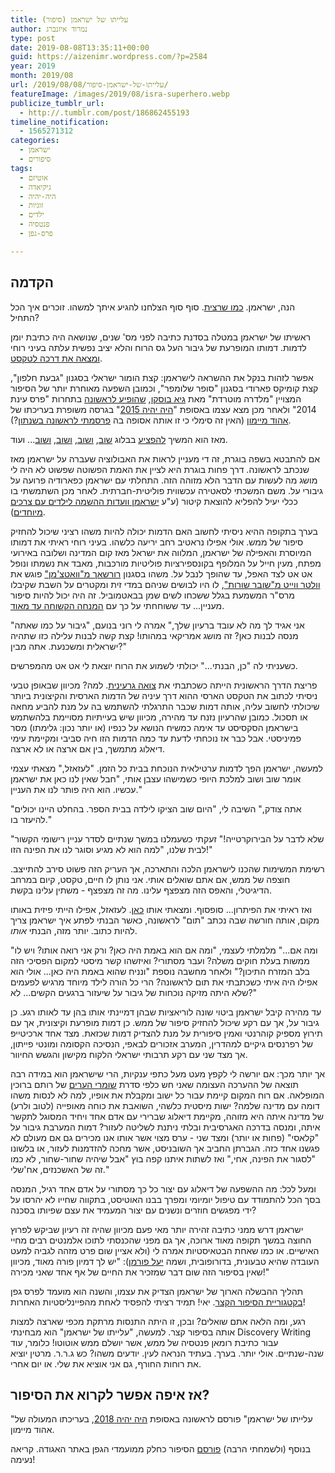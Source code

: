 ```yaml
---
title: עלייתו של ישראמן (סיפור)
author: נמרוד איזנברג
type: post
date: 2019-08-08T13:35:11+00:00
guid: https://aizenimr.wordpress.com/?p=2584
year: 2019
month: 2019/08
url: /2019/08/08/עלייתו-של-ישראמן-סיפור/
featureImage: /images/2019/08/isra-superhero.webp
publicize_tumblr_url:
  - http://.tumblr.com/post/186862455193
timeline_notification:
  - 1565271312
categories:
  - ישראמן
  - סיפורים
tags:
  - אוטיזם
  - גיקיאדה
  - היה-יהיה
  - זוגיות
  - ילדים
  - פנטסיה
  - פרס-גפן

---
```

## הקדמה

הנה, ישראמן. [כמו שרצית][1]. סוף סוף הצלחנו להגיע איתך למשהו. זוכרים איך הכל התחיל?

ראשיתו של ישראמן במטלה בסדנת כתיבה לפני מס' שנים, שנושאה היה כתיבת יומן לדמות. דמותו המופרעת של גיבור העל גס הרוח והלא יציב נפשית עלתה בעיני רוחי [ומצאה את דרכה לטקסט][2].

אפשר לזהות בנקל את ההשראה לישראמן: קצת הומור ישראלי בסגנון "גבעת חלפון", קצת קומיקס פארודי בסגנון "סופר שלומפר", וכמובן השפעה מאוחרת יותר של הסיפור המצויין "מלדרה מוטרדת" מאת [גיא בוסקו][3], [שהופיע לראשונה][4] בתחרות "פרס עינת 2014" ולאחר מכן מצא עצמו באסופת "[היה יהיה 2015][5]" בגרסה משופרת בעריכתו של [אהוד מיימון][6] (האין זה סימלי כי זו אותה אסופה בה [פרסמתי לראשונה בשנתון][7]?).

מאז הוא המשיך [להפציע][8] בבלוג [שוב][9], [ושוב][10], [ושוב][11], [ושוב][12]... ועוד.

אם להתבטא בשפה בוגרת, זה די מעניין לראות את האבולוציה שעברה על ישראמן מאז שנכתב לראשונה. דרך פחות בוגרת היא לציין את האמת הפשוטה שפשוט לא היה לי מושג מה לעשות עם הדבר הלא מזוהה הזה. התחלתי עם ישראמן כפארודיה פרועה על גיבורי על. משם המשכתי לסאטירה עכשווית פוליטית-חברתית. לאחר מכן השתמשתי בו ככלי יעיל להפליא להוצאת קיטור (ע"ע [ישראמן וועדות ההשמה לילדים עם צרכים מיוחדים][13]).

בערך בתקופה ההיא ניסיתי לחשוב האם הדמות יכולה להיות משהו רציני שיכול להחזיק סיפור של ממש. אולי אפילו נראטיב רחב יריעה כלשהו. בעיני רוחי ראיתי את דמותו המיוסרת והאפילה של ישראמן, המלווה את ישראל מאז קום המדינה ושלובה באירועי מפתח, מעין חייל על המלופף בקונספירציות פוליטיות מורכבות, מאבד את נשמתו ונופל אט אט לצד האפל, עד שהופך לנבל על. משהו בסגנון [רורשאך מ"וואטצ'מן"][14] פוגש את [וולטר ווייט מ"שובר שורות"][15], לו היו לבושים שניהם במדי זית ומקטרים על השבת שקיבלו מרס"ר המשמעת בגלל ששכחו לשים שמן בבאטמוביל. זה היה יכול להיות סיפור מעניין... עד ששוחחתי על כך עם [המנחה הקשוחה עד מאוד][16].

"אני אגיד לך מה לא עובד ברעיון שלך," אמרה לי רוני בנועם, "גיבור על כמו שאתה מנסה לבנות כאן? זה מושג אמריקאי במהותו! קצת קשה לבנות עלילה כזו שתהיה ישראלית ומשכנעת. אתה מבין?"

כשעניתי לה "כן, הבנתי..." יכולתי לשמוע את הרוח יוצאת לי אט אט מהמפרשים.

פריצת הדרך הראשונית הייתה כשכתבתי את [צואה גרעינית][17]. למה? מכיוון שבאופן טבעי ניסיתי לכתוב את הטקסט הארסי ההוא דרך עיניה של הדמות הארסית והקיצונית ביותר שיכולתי לחשוב עליה, אותה דמות שכבר התרגלתי להשתמש בה על מנת להביע מחאה או תסכול. כמובן שהרעיון נזנח עד מהירה, מכיוון שיש בעייתיות מסויימת בלהשתמש בישראמן הסקסיסט עד אימה כמשיח הנושא על כנפיו (או יותר נכון: גלימתו) מסר פמיניסטי. אבל כבר אז נוכחתי לדעת עד כמה הדמות הזו חיה סביבי ומקיימת עימי דיאלוג מתמשך, בין אם ארצה או לא ארצה.

למעשה, ישראמן הפך לדמות ערטילאית הנוכחת בבית כל הזמן. "לעזאזל," מצאתי עצמי אומר שוב ושוב למלכת היופי כשמישהו עצבן אותי, "חבל שאין לנו כאן את ישראמן עכשיו. הוא היה פותר לנו את העניין."

"אתה צודק," השיבה לי, "היום שוב הציקו לילדה בבית הספר. בהחלט היינו יכולים להיעזר בו."

"שלא לדבר על הבירוקרטייה!" זעקתי כשעמלנו במשך שנתיים לסדר עניין רישומי הקשור לבית שלנו, "למה הוא לא מגיע וסוגר לנו את הפינה הזו!"

רשימת המשימות שהכנו לישראמן הלכה והתארכה, אך העריק הזה פשוט סירב להתייצב. חוצפה של ממש, אם אתם שואלים אותי. אני נותן לו חיים, טקסט, קיום במרחב הדיגיטלי, והאפס הזה מצפצף עלינו. מה זה מצפצף - משתין עלינו בקשת.

ואז ראיתי את הפיתרון... סופסוף. ומצאתי אותו [כאן][18]. לעזאזל, אפילו הייתי פיזית באותו מקום, אותה חורשה שבה נכתב "תום" לראשונה, כאשר הבנתי לפתע איך ישראמן צריך להיות כתוב. יותר מזה, הבנתי _אותו_.

"ומה אם..." מלמלתי לעצמי, "ומה אם הוא באמת היה כאן? ורק אני רואה אותו? ויש לו ממשות בעלת חוקים משלה? ועבר מסתורי? ואיזשהו קשר מיסטי למקום הפסיכי הזה בלב המזרח התיכון?" ולאחר מחשבה נוספת "ונניח שהוא באמת היה כאן... אולי הוא אפילו היה איתי כשכתבתי את תום לראשונה? הרי כל הורה לילד מיוחד מרגיש לפעמים שלא היתה מזיקה נוכחות של גיבור על שיעזור ברגעים הקשים... לא?"

עד מהירה קיבל ישראמן ביטוי שונה לוריאציות שבהן דמיינתי אותו בהן עד לאותו רגע. כן גיבור על, אך עם רקע שיכול להחזיק סיפור של ממש. כן דמות מופרעת וקיצונית, אך עם תירוץ מספיק קוהרנטי ואמין סיפורית על מנת להצדיק דמות שכזאת. מצד אחד ארכיטייפ של רפרנסים גיקיים למהדרין, המערב אזכורים לבאפי, הנסיכה הקסומה ומונטי פייתון, אך מצד שני עם רקע תרבותי ישראלי הלקוח מקישון והגשש החיוור.

אך יותר מכך: אם יורשה לי לקפץ מעט מעל כתפי ענקיות, הרי שישראמן הוא במידה רבה תוצאה של ההערכה העצומה שאני חש כלפי סדרת [שומרי הערים][19] של רותם ברוכין המופלאה. אם רוח המקום קיימת עבור כל ישוב ומקבלת את אופיו, למה לא לנסות משהו דומה עם מדינה שלמה? ישות מיסטית כלשהי, השואבת את כוחה מאופייה (לטוב ולרע) של מדינה איתה היא מזוהה, מקיימת דיאלוג שברירי עם אדם אחד ויחיד המסוגל לתקשר איתה, ומנסה בדרכה האגרסיבית ובלתי ניתנת לשליטה לעזור? דמות המערבת גיבור על "קלאסי" (פחות או יותר) ומצד שני - ערס מצוי אשר אותו אנו מכירים גם אם מעולם לא פגשנו אחד כזה. הגברתן החביב אך השובניסט, אשר מחכה להזדמנות לעזור, או בלשונו "לסגור את הפינה, אחי," ואז לשתות איתנו קפה בוץ "אבל שיהיה שחור-שחור, לא כמו זה של האשכנזים, אח'שלי."

ומעל לכל: מה ההשפעה של דיאלוג עם יצור כל כך מסתורי על אדם אחד רגיל, המנסה בסך הכל להתמודד עם טיפול יומיומי ומפרך בבנו האוטיסט, בתקווה שחייו לא יהרסו על ידי מפגשים חוזרים ונשנים עם יצור המעמיד את עצם שפיותו בסכנה?

ישראמן דרש ממני כתיבה זהירה יותר מאי פעם מכיוון שהיה זה רעיון שביקש לפרוץ החוצה במשך תקופה מאוד ארוכה, אך גם מפני שהכנסתי לתוכו אלמנטים רבים מחיי האישיים. או כמו שאחת הבטאיסטיות אמרה לי (ולא אציין שום פרט מזהה לגביה למעט העובדה שהיא טבעונית, בדורופובית, ושמה [יעל פורמן][20]): "יש לך דמיון פורה מאוד, מכיוון שאין בסיפור הזה שום דבר שמזכיר את החיים של אף אחד שאני מכירה!"

תהליך ההבשלה הארוך של ישראמן הצדיק את עצמו, והשנה הוא מועמד לפרס גפן [בקטגוריית הסיפור הקצר][21]. יאי! תמיד רציתי להפסיד לאחת מהפיינליסטיות האחרות!

רגע, ומה הלאה אתם שואלים? ובכן, זו היתה התנסות מרתקת מכפי שארצה למצות אותה בסיפור קצר. למעשה, "עלייתו של ישראמן" הוא מבחינתי Discovery Writing עבור כתיבת רומאן פנטסיה של ממש, אשר יושלם ממש אוטוטו! כלומר, עוד שנה-שנתיים. אולי יותר. בערך. בעתיד הנראה לעין. יודעים משהו? כש ג.ר.ר. מרטין יוציא את רוחות החורף, גם אני אוציא את שלי. או יום אחרי.

## אז איפה אפשר לקרוא את הסיפור?

"עלייתו של ישראמן" פורסם לראשונה באסופת [היה יהיה 2018][22], בעריכתו המעולה של אהוד מיימון.

בנוסף (ולשמחתי הרבה) [פורסם][23] הסיפור כחלק ממועמדי הגפן באתר האגודה. קריאה נעימה!

 [1]: /2016/12/13/%d7%99%d7%a9%d7%a8%d7%90%d7%9e%d7%9f-%d7%95%d7%90%d7%a0%d7%99/
 [2]: /2016/01/06/%d7%99%d7%a9%d7%a8%d7%90%d7%9e%d7%9f/
 [3]: http://cerebro.co.il/
 [4]: http://einat.sf-f.org.il/?story=88-%D7%9E%D7%9C%D7%93%D7%A8%D7%94-%D7%9E%D7%95%D7%98%D7%A8%D7%93%D7%AA
 [5]: http://annual.sf-f.org.il/?cat=11
 [6]: https://my2centssf.blogspot.com/
 [7]: /2015/09/07/%d7%9e%d7%a9%d7%95%d7%aa%d7%a7%d7%aa-%d7%a1%d7%99%d7%a4%d7%95%d7%a8/
 [8]: /2016/01/11/%d7%99%d7%a9%d7%a8%d7%90%d7%9e%d7%9f-%d7%95%d7%94%d7%9e%d7%99%d7%9d-%d7%94%d7%9b%d7%91%d7%93%d7%99%d7%9d/
 [9]: /2016/01/12/%d7%99%d7%a9%d7%a8%d7%90-%d7%a9%d7%a0%d7%95%d7%a8/
 [10]: /2016/02/19/%d7%99%d7%a9%d7%a8%d7%90%d7%9e%d7%9f-%d7%95%d7%94%d7%94%d7%a9%d7%92%d7%97%d7%94-%d7%94%d7%a2%d7%9c%d7%99%d7%95%d7%a0%d7%94/
 [11]: /2016/04/13/%d7%99%d7%a9%d7%a8%d7%90-%d7%9b%d7%a0%d7%a1/
 [12]: /2016/09/10/%d7%99%d7%a9%d7%a8%d7%90%d7%9e%d7%9f-%d7%95%d7%a0%d7%a7%d7%9e%d7%aa-%d7%94%d7%98%d7%a1%d7%a7-%d7%9e%d7%a0%d7%92%d7%a8/
 [13]: /2016/10/11/%d7%99%d7%a9%d7%a8%d7%90-%d7%a1%d7%a4%d7%a7%d7%98%d7%a8%d7%95%d7%9d/
 [14]: https://watchmen.fandom.com/wiki/Walter_Kovacs
 [15]: https://breakingbad.fandom.com/wiki/Walter_White
 [16]: https://gelbfish.com/
 [17]: /2016/10/24/%d7%a6%d7%95%d7%90%d7%94-%d7%92%d7%a8%d7%a2%d7%99%d7%a0%d7%99%d7%aa/
 [18]: /2015/08/15/%d7%aa%d7%95%d7%9d-%d7%a1%d7%99%d7%a4%d7%95%d7%a8-2/
 [19]: https://rotemwrites.com/?page_id=119
 [20]: http://www.yaelfurman.co.il/
 [21]: http://geffen.sf-f.org.il/?p=1761
 [22]: http://annual.sf-f.org.il/?cat=14
 [23]: https://www.sf-f.org.il/archives/2778